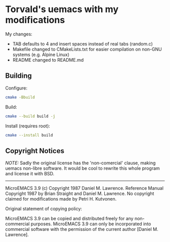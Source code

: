 # Torvald's uemacs with my modifications

My changes: 
 - TAB defaults to 4 and insert spaces instead of real tabs
(random.c) 
 - Makefile changed to CMakeLists.txt for easier compilation on
non-GNU systems (e.g. Alpine Linux) 
 - README changed to README.md

## Building

Configure:

```sh
cmake -Bbuild
```

Build:

```sh
cmake --build build -j
```

Install (requires root):

```sh
cmake --install build
```

## Copyright Notices

*NOTE:* Sadly the original license has the 'non-comercial' clause, making uemacs
non-libre software. It would be cool to rewrite this whole program and license
it with BSD.

---

MicroEMACS 3.9 (c) Copyright 1987 Daniel M. Lawrence. Reference Manual Copyright
1987 by Brian Straight and Daniel M. Lawrence. No copyright claimed for
modifications made by Petri H. Kutvonen.

Original statement of copying policy:

MicroEMACS 3.9 can be copied and distributed freely for any non-commercial
purposes. MicroEMACS 3.9 can only be incorporated into commercial software with
the permission of the current author [Daniel M. Lawrence].
